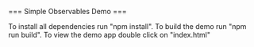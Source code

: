 === Simple Observables Demo ===

To install all dependencies run "npm install".
To build the demo run "npm run build".
To view the demo app double click on "index.html"
